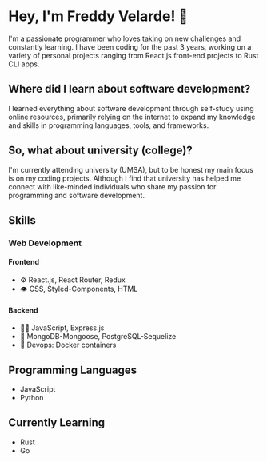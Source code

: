 # Hey, I'm Freddy Velarde! 👋

I'm a passionate programmer who loves taking on new challenges and constantly learning. I have been coding for the past 3 years, working on a variety of personal projects ranging from React.js front-end projects to Rust CLI apps.

## Where did I learn about software development?

I learned everything about software development through self-study using online resources, primarily relying on the internet to expand my knowledge and skills in programming languages, tools, and frameworks.

## So, what about university (college)?

I'm currently attending university (UMSA), but to be honest my main focus is on my coding projects. Although I find that university has helped me connect with like-minded individuals who share my passion for programming and software development.

## Skills
### Web Development
#### Frontend
- ⚙️ React.js, React Router, Redux
- 👁️ CSS, Styled-Components, HTML
#### Backend
- 👨‍💻 JavaScript, Express.js
- 💽 MongoDB-Mongoose, PostgreSQL-Sequelize
-  Devops: Docker containers
## Programming Languages
- JavaScript
- Python


## Currently Learning
- Rust
- Go
